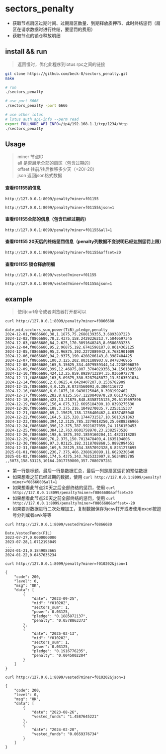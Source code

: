 # sectors_penalty
- 获取节点扇区过期时间、过期扇区数量、到期释放质押币、此时终结惩罚（扇区在请求数据时进行终结，要惩罚的费用）
- 获取节点的锁仓释放明细
## install && run
> 返回慢时，优化此程序到lotus rpc之间的链接
```bash
git clone https://github.com/beck-8/sectors_penalty.git
make

# run
./sectors_penalty

# use port 6666
./sectors_penalty -port 6666

# use other lotus
# lotus auth api-info --perm read
export FULLNODE_API_INFO=/ip4/192.168.1.1/tcp/1234/http
./sectors_penalty
```
## Usage
> miner 节点ID  
all 是否展示全部的扇区（包含过期的）  
offset 往前/往后推移多少天（+20/-20）  
json 返回json格式数据
#### 查看f01155的信息  
```
http://127.0.0.1:8099/penalty?miner=f01155

http://127.0.0.1:8099/penalty?miner=f01155&json=1
```
#### 查看f01155全部的信息（包含已经过期的）
```
http://127.0.0.1:8099/penalty?miner=f01155&all=1
```
#### 查看f01155 20天后的终结惩罚信息（penalty列数据不变说明已经达到惩罚上限）
```
http://127.0.0.1:8099/penalty?miner=f01155&offset=20
```
#### 查看f01155 锁仓释放明细
```
http://127.0.0.1:8099/vested?miner=f01155

http://127.0.0.1:8099/vested?miner=f01155&json=1
```

## example
>  使用curl命令或者浏览器打开都可以  

`curl http://127.0.0.1:8099/penalty?miner=f0866680`

```
date,mid,sectors_sum,power(TiB),pledge,penalty
2024-12-01,f0866680,38,1.1875,75.2688139355,3.6893887223
2024-12-02,f0866680,78,2.4375,158.2429226213,7.5040697345
2024-12-03,f0866680,84,2.625,170.3091640243,8.0580883233
2024-12-04,f0866680,95,2.96875,192.6741598187,8.8614362125
2024-12-05,f0866680,95,2.96875,192.2272089942,8.7681901009
2024-12-06,f0866680,94,2.9375,190.4208206143,8.3987484425
2024-12-07,f0866680,100,3.125,202.8031188903,8.8478346955
2024-12-08,f0866680,165,5.15625,334.4079559344,14.2238906870
2024-12-09,f0866680,399,12.46875,807.3704029356,34.1501383588
2024-12-10,f0866680,424,13.25,859.8929713294,35.0366972770
2024-12-11,f0866680,163,5.09375,330.5287945072,13.5163591034
2024-12-14,f0866680,2,0.0625,4.0420407207,0.1536782909
2024-12-15,f0866680,4,0.125,8.0734560093,0.3064116772
2024-12-16,f0866680,6,0.1875,10.9430125046,0.3981992402
2024-12-17,f0866680,282,8.8125,567.1220840978,20.6613795328
2024-12-18,f0866680,423,13.21875,848.8358715125,29.6119697896
2024-12-19,f0866680,156,4.875,312.6695184390,10.8398275530
2024-12-20,f0866680,108,3.375,216.1049270035,7.2353115337
2024-12-21,f0866680,69,2.15625,138.1236400462,4.6387485048
2024-12-22,f0866680,164,5.125,328.1744731517,10.5813191863
2024-12-23,f0866680,394,12.3125,785.3279018250,25.0888386966
2024-12-24,f0866680,396,12.375,787.9921027059,24.1156159453
2024-12-25,f0866680,384,12,763.0601758970,23.2382573520
2024-12-26,f0866680,198,6.1875,392.1859160204,11.4823118285
2024-12-29,f0866680,76,2.375,150.7013478409,4.1635104806
2024-12-30,f0866680,97,3.03125,192.3118708868,5.0892094651
2024-12-31,f0866680,169,5.28125,334.3857092328,8.8231273695
2025-01-01,f0866680,236,7.375,466.2388610899,11.6620230540
2025-01-02,f0866680,174,5.4375,343.7625333907,8.5634895705
,,5073,158.53125,10164.2017759800,357.7080707281
```
- 第一行是标题，最后一行是数据汇总，最后一列是扇区惩罚的预估数据
- 如果想看之前已经过期的数据，使用 `curl http://127.0.0.1:8099/penalty?miner=f0866680&all=1`
- 如果想看此节点20天之后全部终结的惩罚，使用 `curl http://127.0.0.1:8099/penalty?miner=f0866680&offset=20`
- 如果想看此节点20天之前全部终结的惩罚，使用 `curl http://127.0.0.1:8099/penalty?miner=f0866680&offset=-20`
- 如果要对数据进行二次处理加工，复制数据保存为csv打开或者使用excel按逗号分列或者awk等等

`curl http://127.0.0.1:8099/vested?miner=f0866680`
```
Date,VestedFunds(FIL)
2023-07-27,0.0000000000
2023-07-28,1.0712193049
...
2024-01-21,0.1849083665
2024-01-22,0.0457635234
```
`curl http://127.0.0.1:8099/penalty?miner=f010202&json=1`
```
{
    "code": 200,
    "level": 0,
    "msg": "OK",
    "data": [
        {
            "date": "2023-09-25",
            "mid": "f010202",
            "sectors_sum": 1,
            "power": 0.03125,
            "pledge": "0.1885872137",
            "penalty": "0.0578863373"
        },
        {
            "date": "2025-02-13",
            "mid": "f010202",
            "sectors_sum": 1,
            "power": 0.03125,
            "pledge": "0.1916776235",
            "penalty": "0.0045002204"
        }
    ]
}
```
`curl http://127.0.0.1:8099/vested?miner=f010202&json=1`
```
{
    "code": 200,
    "level": 0,
    "msg": "OK",
    "data": [
        {
            "date": "2023-08-26",
            "vested_funds": "1.4587645221"
        },
        {
            "date": "2024-02-20",
            "vested_funds": "0.0659376734"
        }
    ]
}
```
